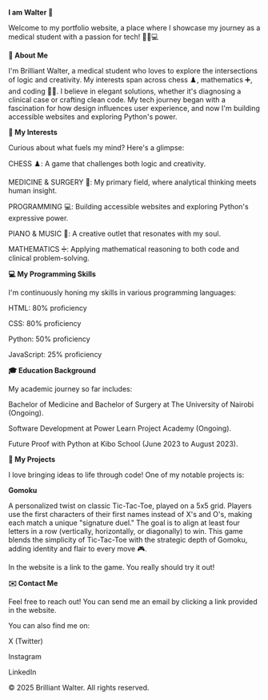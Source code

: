 **I am Walter 🚀**

Welcome to my portfolio website, a place where I showcase my journey as a medical student with a passion for tech! 🧑‍⚕️💻

**🌟 About Me**

I'm Brilliant Walter, a medical student who loves to explore the intersections of logic and creativity. My interests span across chess ♟️, mathematics ➕, and coding 👨‍💻. I believe in elegant solutions, whether it's diagnosing a clinical case or crafting clean code. My tech journey began with a fascination for how design influences user experience, and now I'm building accessible websites and exploring Python's power.

**🧠 My Interests**

Curious about what fuels my mind? Here's a glimpse:


CHESS ♟️: A game that challenges both logic and creativity.


MEDICINE & SURGERY 🏥: My primary field, where analytical thinking meets human insight.


PROGRAMMING 💻: Building accessible websites and exploring Python's expressive power.


PIANO & MUSIC 🎹: A creative outlet that resonates with my soul.


MATHEMATICS ➗: Applying mathematical reasoning to both code and clinical problem-solving.

**💻 My Programming Skills**

I'm continuously honing my skills in various programming languages:

HTML: 80% proficiency 

CSS: 80% proficiency 

Python: 50% proficiency 

JavaScript: 25% proficiency 

**🎓 Education Background**

My academic journey so far includes:


Bachelor of Medicine and Bachelor of Surgery at The University of Nairobi (Ongoing).


Software Development at Power Learn Project Academy (Ongoing).


Future Proof with Python at Kibo School (June 2023 to August 2023).

**🚀 My Projects**

I love bringing ideas to life through code! One of my notable projects is:

**Gomoku**

A personalized twist on classic Tic-Tac-Toe, played on a 5x5 grid. Players use the first characters of their first names instead of X's and O's, making each match a unique "signature duel." The goal is to align at least four letters in a row (vertically, horizontally, or diagonally) to win. This game blends the simplicity of Tic-Tac-Toe with the strategic depth of Gomoku, adding identity and flair to every move 🎮.

In the website is a link to the game. You really should try it out!

**✉️ Contact Me**

Feel free to reach out! You can send me an email by clicking a link provided in the website.

You can also find me on:



X (Twitter) 


Instagram 


LinkedIn 

© 2025 Brilliant Walter. All rights reserved. 
